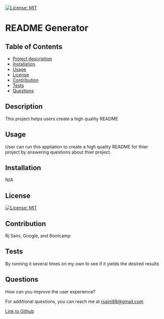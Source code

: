 [![License: MIT](https://img.shields.io/badge/License-MIT-yellow.svg)](https://opensource.org/licenses/MIT)
  

  # README Generator
  
  ## Table of Contents
  - [Project description](#description)
  - [Installation](#installation)
  - [Usage](#usage)
  - [License](#license)
  - [Contribution](#contribution)
  - [Tests](#tests)
  - [Questions](#questions)


  ## Description 
 
  This project helps users create a high quality README

  ## Usage 
 
  User can run this appliation to create a high quality README for thier project by answering questions about thier project.

  ## Installation 
  
  N/A

  ## License 
  
  [![License: MIT](https://img.shields.io/badge/License-MIT-yellow.svg)](https://opensource.org/licenses/MIT)

  ## Contribution 
  
  Rj Saini, Google, and Bootcamp

  ## Tests 
  
  By running it several times on my own to see if it yields the desired results

  ## Questions 
  
  How can you improve the user experience?

  For additional questions, you can reach me at rsaini88@gmail.com

  [Link to Github](https://github.com/rjsaini88)
